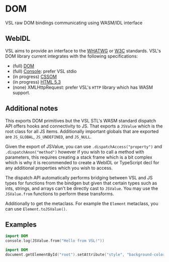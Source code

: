 # DOM
VSL raw DOM bindings communicating using WASM/IDL interface

## WebIDL
VSL aims to provide an interface to the [WHATWG](https://spec.whatwg.org) or [W3C](https://www.w3.org/TR/)
standards. VSL's DOM library current integrates with the following specifications:

 - (full) [DOM](https://dom.spec.whatwg.org/)
 - (full) [Console](https://console.spec.whatwg.org/): prefer VSL stdio
 - (in progress) [CSSOM](https://drafts.csswg.org/cssom/)
 - (in progress) [HTML 5.3](https://www.w3.org/TR/html53/)
 - (none) XMLHttpRequest: prefer VSL's `HTTP` library which has WASM support.

## Additional notes
This exports DOM primitives but the VSL STL's WASM standard dispatch API offers
hooks and connectivity to JS. That exports a `JSValue` which is the root class
for all JS items. Additionally important globals that are exported are
`JS_GLOBAL`, `JS_UNDEFINED`, and `JS_NULL`.

Given the export of JSValue, you can use `.dispatchAccess("property")` and
`.dispatchAnon("method")` however if you wish to call a method with parameters,
this requires creating a stack frame which is a bit complex which is why it is
recommended to create a WebIDL or TypeScript decl for any additional properties
which you wish to access.

The dispatch API automatically performs bridging between VSL and JS types for
functions from the bindgen but given that certain types such as ints, strings,
and arrays can't be directly cast to `JSValue`. You may use the `JSValue.from`
functions to perform these transforms.

Additionally to get the metaclass. For example the `Element` metaclass, you can
use `Element.toJSValue()`.

## Examples

```swift
import DOM
console.log(JSValue.from("Hello from VSL!"))
```

```swift
import DOM
document.getElementById("root").setAttribute("style", "background-color: red;")
```
